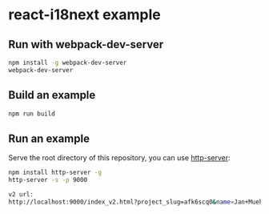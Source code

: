 # react-i18next example

## Run with webpack-dev-server

```sh
npm install -g webpack-dev-server
webpack-dev-server
```

## Build an example

```sh
npm run build
```

## Run an example

Serve the root directory of this repository, you can use [http-server](https://github.com/indexzero/http-server):

```sh
npm install http-server -g
http-server -s -p 9000

v2 url:
http://localhost:9000/index_v2.html?project_slug=afk6scq0&name=Jan+Muehlemann&saveMissing=true&dev=true&project_id=046a3d29-e80f-4e68-bcbe-e1f5d1cd68fc&api_key=dfa10f40-960e-41b8-a614-25ee0405b59e
```
